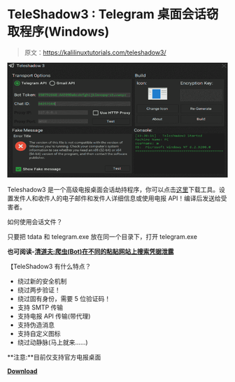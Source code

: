 # TeleShadow3 : Telegram 桌面会话窃取程序(Windows)

> 原文：<https://kalilinuxtutorials.com/teleshadow3/>

[![TeleShadow3 : Telegram Desktop Session Stealer (Windows)](img//518c34e124eefc5143280b005a529a01.png "TeleShadow3 : Telegram Desktop Session Stealer (Windows)")](https://1.bp.blogspot.com/-9Sa7vxwKTyA/XOfQDrzEhTI/AAAAAAAAAgU/goZ4iIzeax8mQZA47XkWwN_SFH4BNrZDQCLcBGAs/s1600/screenshot%25281%2529.png)

Teleshadow3 是一个高级电报桌面会话劫持程序，你可以点击[这里](https://github.com/EternalC0der/TeleShadow3/releases/download/3.1.0/Teleshadow.3.1.rar)下载工具。设置发件人和收件人的电子邮件和发件人详细信息或使用电报 API！编译后发送给受害者。

如何使用会话文件？

只要把 tdata 和 telegram.exe 放在同一个目录下，打开 telegram.exe

**也可阅读-[清道夫:爬虫(Bot)在不同的粘贴网站上搜索凭据泄露](https://kalilinuxtutorials.com/scavenger/)**

【TeleShadow3 有什么特点？

*   绕过新的安全机制
*   绕过两步验证！
*   绕过固有身份，需要 5 位验证码！
*   支持 SMTP 传输
*   支持电报 API 传输(带代理)
*   支持伪造消息
*   支持自定义图标
*   绕过动静脉(马上就来……)

**注意:**目前仅支持官方电报桌面

[**Download**](https://github.com/EternalC0der/TeleShadow3)